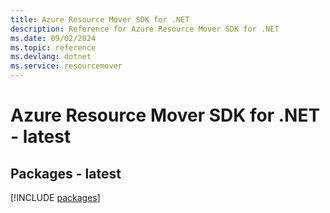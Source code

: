 ```yaml
---
title: Azure Resource Mover SDK for .NET
description: Reference for Azure Resource Mover SDK for .NET
ms.date: 09/02/2024
ms.topic: reference
ms.devlang: dotnet
ms.service: resourcemover
---
```

# Azure Resource Mover SDK for .NET - latest
## Packages - latest
[!INCLUDE [packages](resource-mover-index.md)]